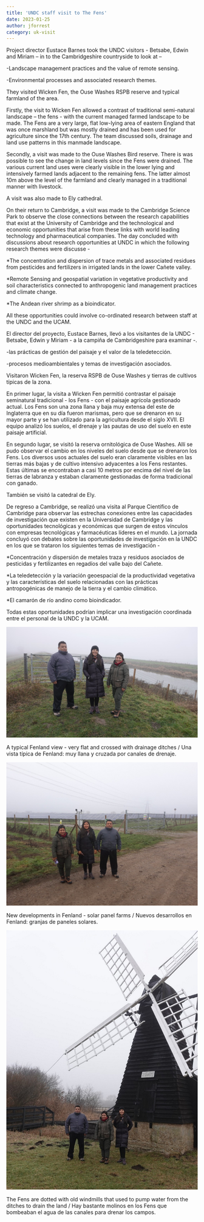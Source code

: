 ```yaml
---
title: 'UNDC staff visit to The Fens'
date: 2023-01-25
author: jforrest
category: uk-visit
---
```


Project director Eustace Barnes took the UNDC visitors - Betsabe, Edwin and Miriam – in to the Cambridgeshire countryside to look at –

-Landscape management practices and the value of remote sensing. 

-Environmental processes and associated research themes. 

They visited Wicken Fen, the Ouse Washes RSPB reserve and typical farmland of the area.

Firstly, the visit to Wicken Fen allowed a contrast of traditional semi-natural landscape – the fens - with the current managed farmed landscape to be made. The Fens are a very large, flat low-lying area of eastern England that was once marshland but was mostly drained and has been used for agriculture since the 17th century. The team discussed soils, drainage and land use patterns in this manmade landscape. 

Secondly, a visit was made to the Ouse Washes Bird reserve. There is was possible to see the change in land levels since the Fens were drained. The various current land uses were clearly visible in the lower lying and intensively farmed lands adjacent to the remaining fens. The latter almost 10m above the level of the farmland and clearly managed in a traditional manner with livestock.

A visit was also made to Ely cathedral.

On their return to Cambridge, a visit was made to the Cambridge Science Park to observe the close connections between the research capabilities that exist at the University of Cambridge and the technological and economic opportunities that arise from these links with world leading technology and pharmaceutical companies.
The day concluded with discussions about research opportunities at UNDC in which the following research themes were discusse -

*The concentration and dispersion of trace metals and associated residues from pesticides and fertilizers in irrigated lands in the lower Cañete valley.  

*Remote Sensing and geospatial variation in vegetative productivity and soil characteristics connected to anthropogenic land management practices and climate change.  

*The Andean river shrimp as a bioindicator.

All these opportunities could involve co-ordinated research between staff at the UNDC and the UCAM.


El director del proyecto, Eustace Barnes, llevó a los visitantes de la UNDC - Betsabe, Edwin y Miriam - a la campiña de Cambridgeshire para examinar -.

-las prácticas de gestión del paisaje y el valor de la teledetección. 

-procesos medioambientales y temas de investigación asociados. 

Visitaron Wicken Fen, la reserva RSPB de Ouse Washes y tierras de cultivos típicas de la zona.

En primer lugar, la visita a Wicken Fen permitió contrastar el paisaje seminatural tradicional - los Fens - con el paisaje agrícola gestionado actual. Los Fens son una zona llana y baja muy extensa del este de Inglaterra que en su día fueron marismas, pero que se drenaron en su mayor parte y se han utilizado para la agricultura desde el siglo XVII. El equipo analizó los suelos, el drenaje y las pautas de uso del suelo en este paisaje artificial. 

En segundo lugar, se visitó la reserva ornitológica de Ouse Washes. Allí se pudo observar el cambio en los niveles del suelo desde que se drenaron los Fens. Los diversos usos actuales del suelo eran claramente visibles en las tierras más bajas y de cultivo intensivo adyacentes a los Fens restantes. Estas últimas se encontraban a casi 10 metros por encima del nivel de las tierras de labranza y estaban claramente gestionadas de forma tradicional con ganado.

También se visitó la catedral de Ely.

De regreso a Cambridge, se realizó una visita al Parque Científico de Cambridge para observar las estrechas conexiones entre las capacidades de investigación que existen en la Universidad de Cambridge y las oportunidades tecnológicas y económicas que surgen de estos vínculos con empresas tecnológicas y farmacéuticas líderes en el mundo.
La jornada concluyó con debates sobre las oportunidades de investigación en la UNDC en los que se trataron los siguientes temas de investigación -

*Concentración y dispersión de metales traza y residuos asociados de pesticidas y fertilizantes en regadíos del valle bajo del Cañete.  

*La teledetección y la variación geoespacial de la productividad vegetativa y las características del suelo relacionadas con las prácticas antropogénicas de manejo de la tierra y el cambio climático.  

*El camarón de río andino como bioindicador.

Todas estas oportunidades podrían implicar una investigación coordinada entre el personal de la UNDC y la UCAM.


![UNDC UK visit](/assets/posts/Fens1.jpg)

A typical Fenland view - very flat and crossed with drainage ditches / Una vista típica de Fenland: muy llana y cruzada por canales de drenaje.

![UNDC UK visit](/assets/posts/Fens2.jpg)

New developments in Fenland - solar panel farms / Nuevos desarrollos en Fenland: granjas de paneles solares.

![UNDC UK visit](/assets/posts/Fens3.jpg)

The Fens are dotted with old windmills that used to pump water from the ditches to drain the land / Hay bastante molinos en los Fens que bombeaban el agua de las canales para drenar los campos.

